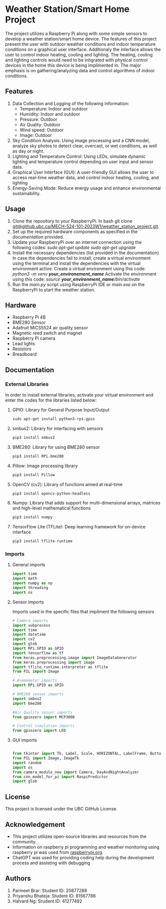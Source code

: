 # Weather Station/Smart Home Project

The project utilizes a Raspberry Pi along with some simple sensors to develop a weather station/smart home device. The features of this project present the user with outdoor weather conditions and indoor temperature conditions on a graphical user interface. Additionaly the interface allows the user to control indoor heating, cooling and lighting. The heating, cooling and lighting controls would need to be intigrated with physical control devices in the home this device is being implimented in. The major emphasis is on gathering/analyzing data and control algorithms of indoor conditions.

## Features

1. Data Collection and Logging of the following information:
    - Temperature: Indoor and outdoor
    - Humidity: Indoor and outdoor
    - Pressure: Outdoor
    - Air Quality: Outdoor
    - Wind speed: Outdoor
    - Image: Outdoor
2. Sky Condition Analysis:
Using image processing and a CNN model, analyze sky photos to detect clear, overcast, or wet conditions, as well as day or night.
3. Lighting and Temperature Control:
Using LEDs, simulate dynamic lighting and temperature control depending on user input and sensor data.
4. Graphical User Interface (GUI):
A user-friendly GUI allows the user to access real-time weather data, and control indoor heating, cooling, and lighting
5. Energy-Saving Mode:
Reduce energy usage and enhance environmental sustainability.

## Usage

1. Clone the repository to your RaspberryPi.
    In bash
    git clone [git@github.ubc.ca/MECH-524-101-2023W1/weather_station_project.git](https://github.ubc.ca/MECH-524-101-2023W1/weather_station_project). 
2. Set up the required hardware components as specified in the *documentation* provided.
3. Update your RaspberryPi over an internet connection using the following codes:
                    *sudo apt-get update*
                    *sudo apt-get upgrade*
4. Install the necessary dependencies (list provided in the documentation)
    In case the dependencies fail to install, create a virtual environment using the terminal and install the dependencies with the virtual environment active.
    Create a virtual environment using this code:
                    *python3 -m venv **your_environement_name***
    Activate the environment using this code:
                    *source **your_environment_name**/bin/activate*
5. Run the *main.py* script using RaspberryPi IDE or *main.exe* on the RaspberryPi to start the weather station.

## Hardware

- Raspberry Pi 4B
- BME280 Sensor
- Adafruit MiCS5524 air quality sensor
- Magnetic reed switch and magnet
- Raspberry Pi camera
- Lead lights
- Resistors
- Breadboard

## Documentation

### External Libraries

In order to install external libraries, activate your virtual environment and enter the codes for the libraries listed below:

1. GPIO: Library for General Purpose Input/Output

   ```bash
   sudo apt-get install python3-rpi.gpio
   ```

2. smbus2: Library for interfacing with sensors

   ```bash
   pip3 install smbus2
   ```

3. BME280: Library for using BME280 sensor

   ``` bash
   pip3 install RPi.bme280
   ```

4. Pillow: Image processing library

   ```bash
   pip3 install Pillow
   ```

5. OpenCV (cv2): Library of functions aimed at real-time

   ```bash
   pip3 install opencv-python-headless
   ```

6. Numpy: Library that adds support for multi-dimensional arrays, matrices and high-level mathematical functions

   ```bash
   pip3 install numpy
   ```

7. TensorFlow Lite (TFLite): Deep learning framework for on-device interface

   ```bash
   pip3 install tflite-runtime
   ```

### Imports

1. General imports

   ```python
   import time
   import math
   import numpy as np
   import threading
   import os
   ```

2. Sensor Imports

   Imports used in the specific files that impliment the following sensors

   ```python
   # Camera imports
   import subprocess
   import time
   import datetime
   import cv2
   import glob
   import RPi.GPIO as GPIO
   import tensorflow as tf
   from keras.preprocessing.image import ImageDataGenerator
   from keras.preprocessing import image
   import tflite_runtime.interpreter as tflite
   from PIL import Image
   ```

   ```python
   # Anemometer imports
   import RPi.GPIO as GPIO
   ```

   ```python
   # BME280 sensor imports
   import smbus2
   import bme280
   ```

   ``` python
   #Air Quality sensor imports
   from gpiozero import MCP3008
   ```

   ```python
   # Control simulation imports
   from gpiozero import LED
   ```

3. GUI imports

   ```python

   from tkinter import Tk, Label, Scale, HORIZONTAL, LabelFrame, Button, StringVar, IntVar, Canvas, Toplevel, LEFT
   from PIL import Image, ImageTk
   import random
   import os
   from camera_module_new import Camera, DayAndNightAnalyzer
   from cnn_model_for_pi import RaspiPredictor
   import glob
   ```

## License

This project is licensed under the UBC GitHub License.

## Acknowledgement

- This project utilizes open-source libraries and resources from the community.
- Information on raspberry pi programming and weather monitoring using raspberry pi was used from [raspberrypi.org](https://www.raspberrypi.org/).
- ChatGPT was used for providing coding help during the development process and assisting with debugging

## Authors

1. Parmeet Brar:        Student ID: 20877288
2. Priyanshu Bhateja:   Student ID: 81567786
3. Halvard Ng:          Srudent ID: 41277492